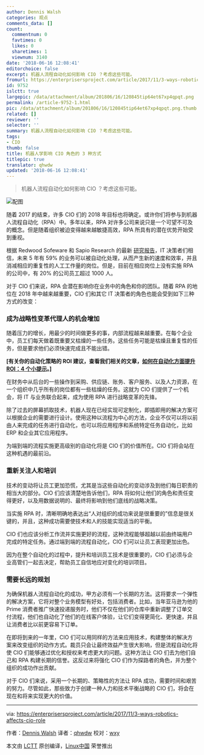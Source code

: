 ```yaml
---
author: Dennis Walsh
categories: 观点
comments_data: []
count:
  commentnum: 0
  favtimes: 0
  likes: 0
  sharetimes: 1
  viewnum: 3140
date: '2018-06-16 12:08:41'
editorchoice: false
excerpt: 机器人流程自动化如何影响 CIO ？考虑这些可能。
fromurl: https://enterprisersproject.com/article/2017/11/3-ways-robotics-affects-cio-role
id: 9752
islctt: true
largepic: /data/attachment/album/201806/16/120845tip64et67xp4qpqt.png
permalink: /article-9752-1.html
pic: /data/attachment/album/201806/16/120845tip64et67xp4qpqt.png.thumb.jpg
related: []
reviewer: ''
selector: ''
summary: 机器人流程自动化如何影响 CIO ？考虑这些可能。
tags:
- CIO
thumb: false
title: 机器人学影响 CIO 角色的 3 种方式
titlepic: true
translator: qhwdw
updated: '2018-06-16 12:08:41'
---
```



> 
> 机器人流程自动化如何影响 CIO ？考虑这些可能。
> 
> 
> 


![配图](/data/attachment/album/201806/16/120845tip64et67xp4qpqt.png)


随着 2017 的结束，许多 CIO 们的 2018 年目标也将确定。或许你们将参与到机器人流程自动化（RPA）中。多年以来，RPA 对许多公司来说只是一个可望不可及的概念。但是随着组织被迫变得越来越敏捷高效，RPA 所具有的潜在优势开始受到重视。


根据 Redwood Sofeware 和 Sapio Research 的最新 [研究报告](https://www.redwood.com/press-releases/it-decision-makers-speak-59-of-business-processes-could-be-automated-by-2022/)，IT 决策者们相信，未来 5 年有 59% 的业务可以被自动化处理，从而产生新的速度和效率，并且消减相应的重复性的人工工作量的岗位。但是，目前在相应岗位上没有实施 RPA 的公司中，有 20% 的公司员工超过 1000 人。


对于 CIO 们来说，RPA 会潜在影响你在业务中的角色和你的团队。随着 RPA 的地位在 2018 年中越来越重要，CIO 们和其它 IT 决策者的角色也能会受到如下三种方式的改变：


### 成为战略性变革代理人的机会增加


随着压力的增长，用最少的时间做更多的事，内部流程越来越重要。在每个企业中，员工们每天做着既重要又枯燥的一些任务。这些任务可能是枯燥且重复性的任务，但是要求他们必须快速完成且不能出错。


**[有关你的自动化策略的 ROI 建议，查看我们相关的文章，[如何在自动化方面提升 ROI：4 个小提示](https://enterprisersproject.com/article/2017/11/how-improve-roi-automation-4-tips?sc_cid=70160000000h0aXAAQ)。]**


在财务中从后台的一些操作到采购、供应链、账务、客户服务、以及人力资源，在一个组织中几乎所有的岗位都有一些枯燥的任务。这就为 CIO 们提供了一个机会，将 IT 与业务联合起来，成为使用 RPA 进行战略变革的先锋。


除了过去的屏幕抓取技术，机器人现在已经实现可定制化，即插即用的解决方案可以根据企业的需要进行设计。使用这种以流程为中心的方法，企业不仅可以将以前由人来完成的任务进行自动化，也可以将应用程序和系统特定任务自动化，比如 ERP 和企业其它应用程序。


为端到端的流程实施更高级别的自动化将是 CIO 们的价值所在。CIO 们将会站在这种机遇的最前沿。


### 重新关注人和培训


技术的变动将让员工更加恐慌，尤其是当这些自动化的变动涉及到他们每日职责的相当大的部分。CIO 们应该清楚地告诉他们，RPA 将如何让他们的角色和责任变得更好，以及用数据说明的、最终将影响到他们底线的战略决策。


当实施 RPA 时，清晰明确地表达出“人对组织的成功来说是很重要的”信息是很关键的，并且，这种成功需要使技术和人的技能实现适当的平衡。


CIO 们也应该分析工作流并实施更好的流程，这种流程能够超越以前由终端用户完成的特定任务。通过端到端的流程自动化，CIO 们可以让员工表现更加出色。


因为在整个自动化的过程中，提升和培训员工技术是很重要的，CIO 们必须与企业高管们一起去决定，帮助员工自信地应对变化的培训项目。


### 需要长远的规划


为确保机器人流程自动化的成功，甲方必须有一个长期的方法。这将要求一个弹性的解决方案，它将对整个业务模型有好处，包括消费者。比如，当年亚马逊为他的 Prime 消费者推广快速投递服务时，他们不仅在他们的仓库中重新调整了订单交付流程，他们也自动化了他们的在线客户体验，让它们变得更简化、更快速，并且让消费者比以前更容易下订单。


在即将到来的一年里，CIO 们可以用同样的方法来应用技术，构建整体的解决方案来改变组织的动作方式。裁员只会让最终效益产生很大影响，但是流程自动化将使 CIO 们能够通过优化和授权来考虑更大的问题。这种方法让 CIO 们去为他们自己和 RPA 构建长期的信誉。这反过来将强化 CIO 们作为探路者的角色，并为整个组织的成功作出贡献。


对于 CIO 们来说，采用一个长期的、策略性的方法让 RPA 成功，需要时间和艰苦的努力。尽管如此，那些致力于创建一种人力和技术平衡战略的 CIO 们，将会在现在和将来实现更大的价值。




---


via: <https://enterprisersproject.com/article/2017/11/3-ways-robotics-affects-cio-role>


作者：[Dennis Walsh](https://enterprisersproject.com/user/dennis-walsh) 译者：[qhwdw](https://github.com/qhwdw) 校对：[wxy](https://github.com/wxy)


本文由 [LCTT](https://github.com/LCTT/TranslateProject) 原创编译，[Linux中国](https://linux.cn/) 荣誉推出